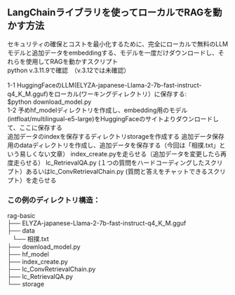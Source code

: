 ## LangChainライブラリを使ってローカルでRAGを動かす方法

セキュリティの確保とコストを最小化するために、完全にローカルで無料のLLMモデルと追加データをembeddingする、モデルを一度だけダウンロードし、それらを使用してRAGを動かすスクリプト<br>
python v.3.11.9で確認　（v.3.12では未確認）

1-1 HuggingFaceのLLM(ELYZA-japanese-Llama-2-7b-fast-instruct-q4_K_M.gguf)をローカル(ワーキングディレクトリ）に保存する:<br>
$python download_model.py<br>
1-2 予めhf_modelディレクトリを作成し、embedding用のモデル(intfloat/multilingual-e5-large)をHuggingFaceのサイトよりダウンロードして、ここに保存する<br>
追加データのindexを保存するディレクトリstorageを作成する
追加データ保存用のdataディレクトリを作成し、追加データを保存する（今回は「相撲.txt」という易しくない文章）
index_create.pyを走らせる（追加データを変更したら再度走らせる）
lc_RetrievalQA.py (１つの質問をハードコーディングしたスクリプト）あるいはlc_ConvRetrievalChain.py (質問と答えをチャットできるスクリプト）を走らせる

### この例のディレクトリ構造：<br/>
rag-basic<br/>
├── ELYZA-japanese-Llama-2-7b-fast-instruct-q4_K_M.gguf<br>
├── data<br/>
   └── 相撲.txt<br/>
├── download_model.py<br/>
├── hf_model<br/>
├── index_create.py<br/>
├── lc_ConvRetrievalChain.py<br/>
├── lc_RetrievalQA.py<br/>
└── storage<br/>
